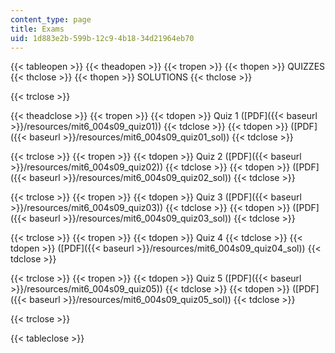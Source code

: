 ```yaml
---
content_type: page
title: Exams
uid: 1d883e2b-599b-12c9-4b18-34d21964eb70
---
```


{{< tableopen >}}
{{< theadopen >}}
{{< tropen >}}
{{< thopen >}}
QUIZZES
{{< thclose >}}
{{< thopen >}}
SOLUTIONS
{{< thclose >}}

{{< trclose >}}

{{< theadclose >}}
{{< tropen >}}
{{< tdopen >}}
Quiz 1 ([PDF]({{< baseurl >}}/resources/mit6_004s09_quiz01))
{{< tdclose >}}
{{< tdopen >}}
([PDF]({{< baseurl >}}/resources/mit6_004s09_quiz01_sol))
{{< tdclose >}}

{{< trclose >}}
{{< tropen >}}
{{< tdopen >}}
Quiz 2 ([PDF]({{< baseurl >}}/resources/mit6_004s09_quiz02))
{{< tdclose >}}
{{< tdopen >}}
([PDF]({{< baseurl >}}/resources/mit6_004s09_quiz02_sol))
{{< tdclose >}}

{{< trclose >}}
{{< tropen >}}
{{< tdopen >}}
Quiz 3 ([PDF]({{< baseurl >}}/resources/mit6_004s09_quiz03))
{{< tdclose >}}
{{< tdopen >}}
([PDF]({{< baseurl >}}/resources/mit6_004s09_quiz03_sol))
{{< tdclose >}}

{{< trclose >}}
{{< tropen >}}
{{< tdopen >}}
Quiz 4
{{< tdclose >}}
{{< tdopen >}}
([PDF]({{< baseurl >}}/resources/mit6_004s09_quiz04_sol))
{{< tdclose >}}

{{< trclose >}}
{{< tropen >}}
{{< tdopen >}}
Quiz 5 ([PDF]({{< baseurl >}}/resources/mit6_004s09_quiz05))
{{< tdclose >}}
{{< tdopen >}}
([PDF]({{< baseurl >}}/resources/mit6_004s09_quiz05_sol))
{{< tdclose >}}

{{< trclose >}}

{{< tableclose >}}